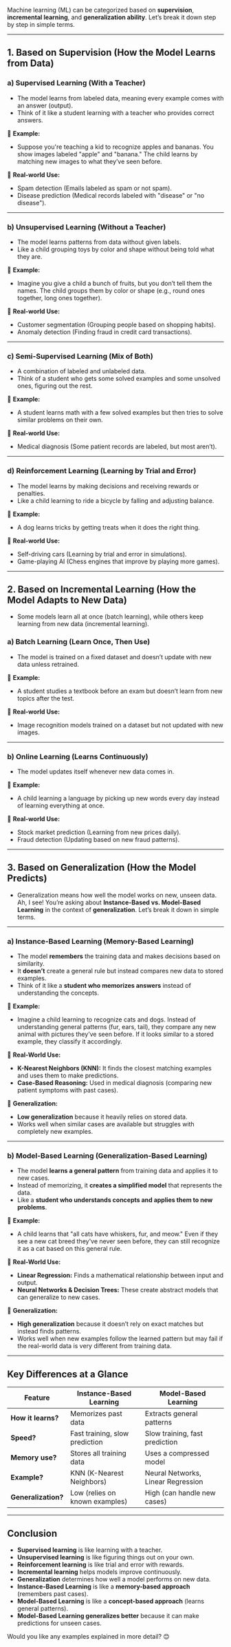 Machine learning (ML) can be categorized based on **supervision**, **incremental learning**, and **generalization ability**. Let’s break it down step by step in simple terms.  

---

## **1. Based on Supervision (How the Model Learns from Data)**  

### **a) Supervised Learning (With a Teacher)**
- The model learns from labeled data, meaning every example comes with an answer (output).
- Think of it like a student learning with a teacher who provides correct answers.
  
🔹 **Example:**  
- Suppose you're teaching a kid to recognize apples and bananas. You show images labeled "apple" and "banana." The child learns by matching new images to what they’ve seen before.  

🔹 **Real-world Use:**  
- Spam detection (Emails labeled as spam or not spam).  
- Disease prediction (Medical records labeled with "disease" or "no disease").  

---

### **b) Unsupervised Learning (Without a Teacher)**
- The model learns patterns from data without given labels.
- Like a child grouping toys by color and shape without being told what they are.

🔹 **Example:**  
- Imagine you give a child a bunch of fruits, but you don’t tell them the names. The child groups them by color or shape (e.g., round ones together, long ones together).  

🔹 **Real-world Use:**  
- Customer segmentation (Grouping people based on shopping habits).  
- Anomaly detection (Finding fraud in credit card transactions).  

---

### **c) Semi-Supervised Learning (Mix of Both)**
- A combination of labeled and unlabeled data.
- Think of a student who gets some solved examples and some unsolved ones, figuring out the rest.

🔹 **Example:**  
- A student learns math with a few solved examples but then tries to solve similar problems on their own.  

🔹 **Real-world Use:**  
- Medical diagnosis (Some patient records are labeled, but most aren’t).  

---

### **d) Reinforcement Learning (Learning by Trial and Error)**
- The model learns by making decisions and receiving rewards or penalties.
- Like a child learning to ride a bicycle by falling and adjusting balance.

🔹 **Example:**  
- A dog learns tricks by getting treats when it does the right thing.

🔹 **Real-world Use:**  
- Self-driving cars (Learning by trial and error in simulations).  
- Game-playing AI (Chess engines that improve by playing more games).  

---

## **2. Based on Incremental Learning (How the Model Adapts to New Data)**
- Some models learn all at once (batch learning), while others keep learning from new data (incremental learning).

### **a) Batch Learning (Learn Once, Then Use)**
- The model is trained on a fixed dataset and doesn’t update with new data unless retrained.

🔹 **Example:**  
- A student studies a textbook before an exam but doesn’t learn from new topics after the test.

🔹 **Real-world Use:**  
- Image recognition models trained on a dataset but not updated with new images.  

---

### **b) Online Learning (Learns Continuously)**
- The model updates itself whenever new data comes in.

🔹 **Example:**  
- A child learning a language by picking up new words every day instead of learning everything at once.

🔹 **Real-world Use:**  
- Stock market prediction (Learning from new prices daily).  
- Fraud detection (Updating based on new fraud patterns).  

---

## **3. Based on Generalization (How the Model Predicts)**
- Generalization means how well the model works on new, unseen data.
Ah, I see! You’re asking about **Instance-Based vs. Model-Based Learning** in the context of **generalization**. Let’s break it down in simple terms.

---

### **a) Instance-Based Learning (Memory-Based Learning)**
- The model **remembers** the training data and makes decisions based on similarity.
- It **doesn’t** create a general rule but instead compares new data to stored examples.
- Think of it like a **student who memorizes answers** instead of understanding the concepts.

🔹 **Example:**  
- Imagine a child learning to recognize cats and dogs. Instead of understanding general patterns (fur, ears, tail), they compare any new animal with pictures they’ve seen before. If it looks similar to a stored example, they classify it accordingly.  

🔹 **Real-World Use:**  
- **K-Nearest Neighbors (KNN):** It finds the closest matching examples and uses them to make predictions.  
- **Case-Based Reasoning:** Used in medical diagnosis (comparing new patient symptoms with past cases).  

🔹 **Generalization:**  
- **Low generalization** because it heavily relies on stored data.
- Works well when similar cases are available but struggles with completely new examples.

---

### **b) Model-Based Learning (Generalization-Based Learning)**
- The model **learns a general pattern** from training data and applies it to new cases.
- Instead of memorizing, it **creates a simplified model** that represents the data.
- Like a **student who understands concepts and applies them to new problems**.

🔹 **Example:**  
- A child learns that "all cats have whiskers, fur, and meow." Even if they see a new cat breed they've never seen before, they can still recognize it as a cat based on this general rule.  

🔹 **Real-World Use:**  
- **Linear Regression:** Finds a mathematical relationship between input and output.  
- **Neural Networks & Decision Trees:** These create abstract models that can generalize to new cases.  

🔹 **Generalization:**  
- **High generalization** because it doesn’t rely on exact matches but instead finds patterns.
- Works well when new examples follow the learned pattern but may fail if the real-world data is very different from training data.

---

## **Key Differences at a Glance**
| Feature           | Instance-Based Learning | Model-Based Learning |
|------------------|----------------------|------------------|
| **How it learns?** | Memorizes past data | Extracts general patterns |
| **Speed?** | Fast training, slow prediction | Slow training, fast prediction |
| **Memory use?** | Stores all training data | Uses a compressed model |
| **Example?** | KNN (K-Nearest Neighbors) | Neural Networks, Linear Regression |
| **Generalization?** | Low (relies on known examples) | High (can handle new cases) |

---

## **Conclusion**  
- **Supervised learning** is like learning with a teacher.  
- **Unsupervised learning** is like figuring things out on your own.  
- **Reinforcement learning** is like trial and error with rewards.  
- **Incremental learning** helps models improve continuously.  
- **Generalization** determines how well a model performs on new data.  
- **Instance-Based Learning** is like a **memory-based approach** (remembers past cases).  
- **Model-Based Learning** is like a **concept-based approach** (learns general patterns).  
- **Model-Based Learning generalizes better** because it can make predictions for unseen cases.

Would you like any examples explained in more detail? 😊